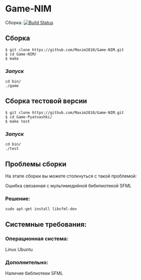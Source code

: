 # Game-NIM
Сборка: [![Build Status](https://travis-ci.org/Maxim2810/Game-NIM.svg?branch=master)](https://travis-ci.org/Maxim2810/Game-NIM)

## **Сборка**

```
$ git clone https://github.com/Maxim2810/Game-NIM.git
$ cd Game-NIM/
$ make 
```
### *Запуск*
```
cd bin/
./game
```
## **Сборка тестовой версии**

```
$ git clone https://github.com/Maxim2810/Game-NIM.git
$ cd Game-Pyatnashki/
$ make test
```
### *Запуск*

```
cd bin/
./test
```
## **Проблемы сборки**

На этапе сборки вы можете столкнуться с такой проблемой:

Ошибка связанная с мультимедийной бибилиотекой SFML
### Решение:
```
sudo apt-get install libsfml-dev
```
## Системные требования:
 
 ### Операционная система: 
 Linux Ubuntu
### Дополнительно:
Наличие библиотеки SFML
